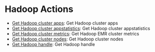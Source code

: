 # Hadoop Actions

* [Get Hadoop cluster apps](https://github.com/unskript/Awesome-CloudOps-Automation/tree/master/Hadoop/legos/hadoop\_get\_cluster\_apps/README.md): Get Hadoop cluster apps
* [Get Hadoop cluster appstatistics](https://github.com/unskript/Awesome-CloudOps-Automation/tree/master/Hadoop/legos/hadoop\_get\_cluster\_appstatistics/README.md): Get Hadoop cluster appstatistics
* [Get Hadoop cluster metrics](https://github.com/unskript/Awesome-CloudOps-Automation/tree/master/Hadoop/legos/hadoop\_get\_cluster\_metrics/README.md): Get Hadoop EMR cluster metrics
* [Get Hadoop cluster nodes](https://github.com/unskript/Awesome-CloudOps-Automation/tree/master/Hadoop/legos/hadoop\_get\_cluster\_nodes/README.md): Get Hadoop cluster nodes
* [Get Hadoop handle](https://github.com/unskript/Awesome-CloudOps-Automation/tree/master/Hadoop/legos/hadoop\_get\_handle/README.md): Get Hadoop handle

